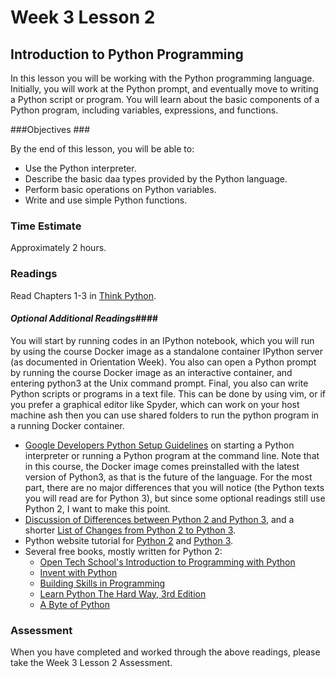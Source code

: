 # Week 3 Lesson 2 #
## Introduction to Python Programming ##

In this lesson you will be working with the Python programming language. Initially, you will work at the Python prompt, and eventually move to writing a Python script or program. You will learn about the basic components of a Python program, including variables, expressions, and functions.

###Objectives ###

By the end of this lesson, you will be able to:

- Use the Python interpreter.
- Describe the basic daa types provided by the Python language.
- Perform basic operations on Python variables.
- Write and use simple Python functions.

### Time Estimate ###

Approximately 2 hours.

### Readings ####

Read Chapters 1-3 in [Think Python](http://faculty.stedwards.edu/mikek/python/thinkpython.pdf).

#### *Optional Additional Readings*####

You will start by running codes in an IPython notebook, which you will run by using the course Docker image as a standalone container IPython server (as documented in Orientation Week). You also can open a Python prompt by running the course Docker image as an interactive container, and entering python3 at the Unix command prompt. Final, you also can write Python scripts or programs in a text file. This can be done by using vim, or if you prefer a graphical editor like Spyder, which can work on your host machine ash then you can use shared folders to run the python program in a running Docker container.

- [Google Developers Python Setup Guidelines](https://developers.google.com/edu/python/set-up) on starting a Python interpreter or running a Python program at the command line. Note that in this course, the Docker image comes preinstalled with the latest version of Python3, as that is the future of the language. For the most part, there are no major differences that you will notice (the Python texts you will read are for Python 3), but since some optional readings still use Python 2, I want to make this point.
- [Discussion of Differences between Python 2 and Python 3](http://python3porting.com/intro.html), and a shorter [List of Changes from Python 2 to Python 3](http://inventwithpython.com/appendixa.html).
- Python website tutorial for [Python 2](https://docs.python.org/2.7/tutorial/index.html) and [Python 3](https://docs.python.org/3.4/tutorial/index.html).
- Several free books, mostly written for Python 2:
	- [Open Tech School's Introduction to Programming with Python](http://opentechschool.github.io/python-beginners/en/index.html)
	- [Invent with Python](http://inventwithpython.com/)
	- [Building Skills in Programming](http://www.itmaybeahack.com/homepage/books/)
	- [Learn Python The Hard Way, 3rd Edition](http://learnpythonthehardway.org/book/)
	- [A Byte of Python](http://www.ibiblio.org/g2swap/byteofpython/read/)

### Assessment ###

When you have completed and worked through the above readings, please take the Week 3 Lesson 2 Assessment.
